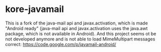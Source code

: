 # kore-javamail
This is a fork of the java-mail api and javax.activation, which is made "Android ready" (java-mail api and javax.activation uses the java.awt package, which is not available in Android). And this project seems ot be not developed anymore and is not able to load MimeMultipart messages correct: https://code.google.com/p/javamail-android/
